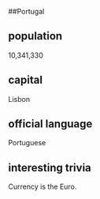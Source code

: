 ##Portugal
## population
10,341,330

## capital
Lisbon
 
## official language
Portuguese

## interesting trivia
Currency is the Euro.


